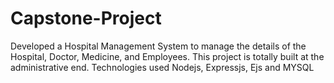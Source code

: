 # Capstone-Project
Developed a Hospital Management System to manage the details of the Hospital, Doctor, Medicine, and Employees. This project is totally built at the administrative end. Technologies used  Nodejs, Expressjs, Ejs and MYSQL
